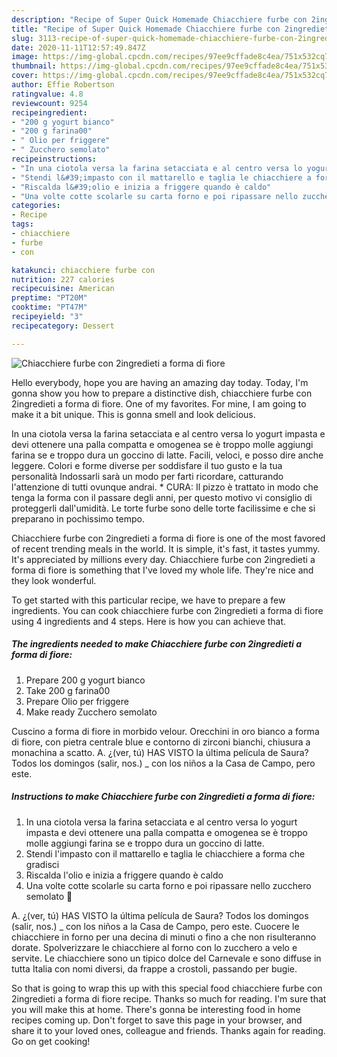 ```yaml
---
description: "Recipe of Super Quick Homemade Chiacchiere furbe con 2ingredieti a forma di fiore"
title: "Recipe of Super Quick Homemade Chiacchiere furbe con 2ingredieti a forma di fiore"
slug: 3113-recipe-of-super-quick-homemade-chiacchiere-furbe-con-2ingredieti-a-forma-di-fiore
date: 2020-11-11T12:57:49.847Z
image: https://img-global.cpcdn.com/recipes/97ee9cffade8c4ea/751x532cq70/chiacchiere-furbe-con-2ingredieti-a-forma-di-fiore-recipe-main-photo.jpg
thumbnail: https://img-global.cpcdn.com/recipes/97ee9cffade8c4ea/751x532cq70/chiacchiere-furbe-con-2ingredieti-a-forma-di-fiore-recipe-main-photo.jpg
cover: https://img-global.cpcdn.com/recipes/97ee9cffade8c4ea/751x532cq70/chiacchiere-furbe-con-2ingredieti-a-forma-di-fiore-recipe-main-photo.jpg
author: Effie Robertson
ratingvalue: 4.8
reviewcount: 9254
recipeingredient:
- "200 g yogurt bianco"
- "200 g farina00"
- " Olio per friggere"
- " Zucchero semolato"
recipeinstructions:
- "In una ciotola versa la farina setacciata e al centro versa lo yogurt impasta e devi ottenere una palla compatta e omogenea se è troppo molle aggiungi farina se e troppo dura un goccino di latte."
- "Stendi l&#39;impasto con il mattarello e taglia le chiacchiere a forma che gradisci"
- "Riscalda l&#39;olio e inizia a friggere quando è caldo"
- "Una volte cotte scolarle su carta forno e poi ripassare nello zucchero semolato 🥳"
categories:
- Recipe
tags:
- chiacchiere
- furbe
- con

katakunci: chiacchiere furbe con 
nutrition: 227 calories
recipecuisine: American
preptime: "PT20M"
cooktime: "PT47M"
recipeyield: "3"
recipecategory: Dessert

---
```



![Chiacchiere furbe con 2ingredieti a forma di fiore](https://img-global.cpcdn.com/recipes/97ee9cffade8c4ea/751x532cq70/chiacchiere-furbe-con-2ingredieti-a-forma-di-fiore-recipe-main-photo.jpg)

Hello everybody, hope you are having an amazing day today. Today, I'm gonna show you how to prepare a distinctive dish, chiacchiere furbe con 2ingredieti a forma di fiore. One of my favorites. For mine, I am going to make it a bit unique. This is gonna smell and look delicious.

In una ciotola versa la farina setacciata e al centro versa lo yogurt impasta e devi ottenere una palla compatta e omogenea se è troppo molle aggiungi farina se e troppo dura un goccino di latte. Facili, veloci, e posso dire anche leggere. Colori e forme diverse per soddisfare il tuo gusto e la tua personalità Indossarli sarà un modo per farti ricordare, catturando l&#39;attenzione di tutti ovunque andrai. * CURA: Il pizzo è trattato in modo che tenga la forma con il passare degli anni, per questo motivo vi consiglio di proteggerli dall&#39;umidità. Le torte furbe sono delle torte facilissime e che si preparano in pochissimo tempo.

Chiacchiere furbe con 2ingredieti a forma di fiore is one of the most favored of recent trending meals in the world. It is simple, it's fast, it tastes yummy. It's appreciated by millions every day. Chiacchiere furbe con 2ingredieti a forma di fiore is something that I've loved my whole life. They're nice and they look wonderful.


To get started with this particular recipe, we have to prepare a few ingredients. You can cook chiacchiere furbe con 2ingredieti a forma di fiore using 4 ingredients and 4 steps. Here is how you can achieve that.

<!--inarticleads1-->

##### The ingredients needed to make Chiacchiere furbe con 2ingredieti a forma di fiore:

1. Prepare 200 g yogurt bianco
1. Take 200 g farina00
1. Prepare  Olio per friggere
1. Make ready  Zucchero semolato


Cuscino a forma di fiore in morbido velour. Orecchini in oro bianco a forma di fiore, con pietra centrale blue e contorno di zirconi bianchi, chiusura a monachina a scatto. A. ¿(ver, tú) HAS VISTO la última película de Saura? Todos los domingos (salir, nos.) _ con los niños a la Casa de Campo, pero este. 

<!--inarticleads2-->

##### Instructions to make Chiacchiere furbe con 2ingredieti a forma di fiore:

1. In una ciotola versa la farina setacciata e al centro versa lo yogurt impasta e devi ottenere una palla compatta e omogenea se è troppo molle aggiungi farina se e troppo dura un goccino di latte.
1. Stendi l&#39;impasto con il mattarello e taglia le chiacchiere a forma che gradisci
1. Riscalda l&#39;olio e inizia a friggere quando è caldo
1. Una volte cotte scolarle su carta forno e poi ripassare nello zucchero semolato 🥳


A. ¿(ver, tú) HAS VISTO la última película de Saura? Todos los domingos (salir, nos.) _ con los niños a la Casa de Campo, pero este. Cuocere le chiacchiere in forno per una decina di minuti o fino a che non risulteranno dorate. Spolverizzare le chiacchiere al forno con lo zucchero a velo e servite. Le chiacchiere sono un tipico dolce del Carnevale e sono diffuse in tutta Italia con nomi diversi, da frappe a crostoli, passando per bugie. 

So that is going to wrap this up with this special food chiacchiere furbe con 2ingredieti a forma di fiore recipe. Thanks so much for reading. I'm sure that you will make this at home. There's gonna be interesting food in home recipes coming up. Don't forget to save this page in your browser, and share it to your loved ones, colleague and friends. Thanks again for reading. Go on get cooking!
